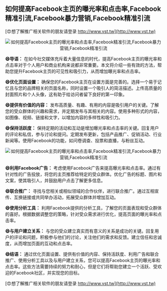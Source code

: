 ## **如何提高Facebook主页的曝光率和点击率,Facebook精准引流,Facebook暴力营销,Facebook精准引流**

[😍想了解推广相关软件的朋友请登录 http://www.vst.tw](http://www.vst.tw)

 <center><img src="https://vst.tw/MP4/tuiguang/png/6.png" alt="如何提高Facebook主页的曝光率和点击率,Facebook精准引流,Facebook暴力营销,Facebook精准引流"></center>

**😄导语：**
在如今社交媒体充斥着大量信息的时代，提高Facebook主页的曝光率和点击率对于个人用户和商业机构来说都非常重要。本文将介绍一些有效的方法，帮助您提升Facebook主页的可见性和吸引力，从而增加曝光率和点击率。

**😄优化页面设置：**
确保您的Facebook主页在设置方面是完善的。选择一个易于记忆且与您的品牌相关的页面名称，同时设置一个吸引人的简洁描述。上传高质量的封面照片和个人头像，这有助于给访问者留下良好的第一印象。

**😄提供有价值的内容：**
发布高质量、有趣、有用的内容是吸引用户的关键。了解您的受众群体的兴趣和需求，并定期发布与其相关的内容。使用多种形式的内容，如图像、视频、链接和文字，以增加内容的多样性和吸引力。

**😄保持活跃度：**
保持定期的活动和互动是增加曝光率和点击率的关键。回复用户的评论和私信，参与讨论和提问。定期发布更新，包括产品推广、促销活动、行业新闻等。使用Facebook的功能，如问卷调查、投票和直播，与粉丝互动。

 <center><img src="https://vst.tw/MP4/tuiguang/png/0.png" alt="如何提高Facebook主页的曝光率和点击率,Facebook精准引流,Facebook暴力营销,Facebook精准引流"></center>

**😄利用Facebook广告：**
考虑使用Facebook广告来提高曝光率和点击率。通过有针对性的广告投放，将您的主页推荐给特定的受众群体。优化广告的标题、图片和文案，使其吸引人，并鼓励用户点击了解更多信息。

**😄联合推广：**
寻找与您相关或相似领域的合作伙伴，进行联合推广。通过互相宣传、互换链接或共同举办活动，拓展受众群体并增加互动。

**😄使用分析工具：**
利用Facebook提供的分析工具，了解您的页面表现和受众群体的喜好。根据数据调整您的策略，针对受众需求进行优化，提高页面的曝光率和点击率。

**😄与用户建立关系：**
与您的受众建立真实而有意义的关系是成功的关键。回复用户的评论和问题，积极参与他们的讨论，关注他们的需求和反馈。建立信任和忠诚度，从而增加页面的互动和点击率。

**😄结语：**
通过优化页面设置、提供有价值的内容、保持活跃度、利用广告和联合推广、使用分析工具以及与用户建立关系，您可以提高Facebook主页的曝光率和点击率。这些方法需要持续的努力和耐心，但是它们将帮助您建立一个活跃、受欢迎的Facebook社区，并实现您的目标。

[😍想了解推广相关软件的朋友请登录 http://www.vst.tw](http://www.vst.tw)



